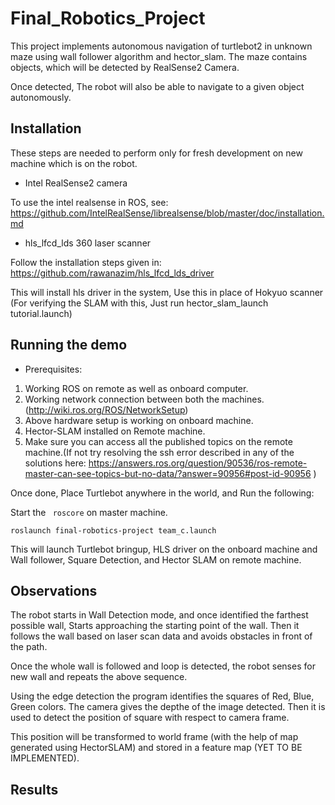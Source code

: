 # Final_Robotics_Project

This project implements autonomous navigation of turtlebot2 in unknown maze using wall follower algorithm and hector_slam. The maze contains objects, which will be detected by RealSense2 Camera. 

Once detected, The robot will also be able to navigate to a given object autonomously.

## Installation

These steps are needed to perform only for fresh development on new machine which is on the robot.

* Intel RealSense2 camera

To use the intel realsense in ROS, see: https://github.com/IntelRealSense/librealsense/blob/master/doc/installation.md

* hls_lfcd_lds 360 laser scanner

Follow the installation steps given in: https://github.com/rawanazim/hls_lfcd_lds_driver

This will install hls driver in the system, Use this in place of Hokyuo scanner (For verifying the SLAM with this, Just run hector_slam_launch tutorial.launch)

## Running the demo

* Prerequisites:

1) Working ROS on remote as well as onboard computer.
2) Working network connection between both the machines.(http://wiki.ros.org/ROS/NetworkSetup)
3) Above hardware setup is working on onboard machine.
4) Hector-SLAM installed on Remote machine.
5) Make sure you can access all the published topics on the remote machine.(If not try resolving the ssh error described in any of the solutions here: https://answers.ros.org/question/90536/ros-remote-master-can-see-topics-but-no-data/?answer=90956#post-id-90956 )

Once done, Place Turtlebot anywhere in the world, and Run the following:

Start the ``` roscore``` on master machine.

```
roslaunch final-robotics-project team_c.launch
```

This will launch Turtlebot bringup, HLS driver on the onboard machine and Wall follower, Square Detection, and Hector SLAM on remote machine.

## Observations

The robot starts in Wall Detection mode, and once identified the farthest possible wall, Starts approaching the starting point of the wall. Then it follows the wall based on laser scan data and avoids obstacles in front of the path.

Once the whole wall is followed and loop is detected, the robot senses for new wall and repeats the above sequence.

Using the edge detection the program identifies the squares of Red, Blue, Green colors. The camera gives the depthe of the image detected. Then it is used to detect the position of square with respect to camera frame.

This position will be transformed to world frame (with the help of map generated using HectorSLAM) and stored in a feature map (YET TO BE IMPLEMENTED).

## Results
